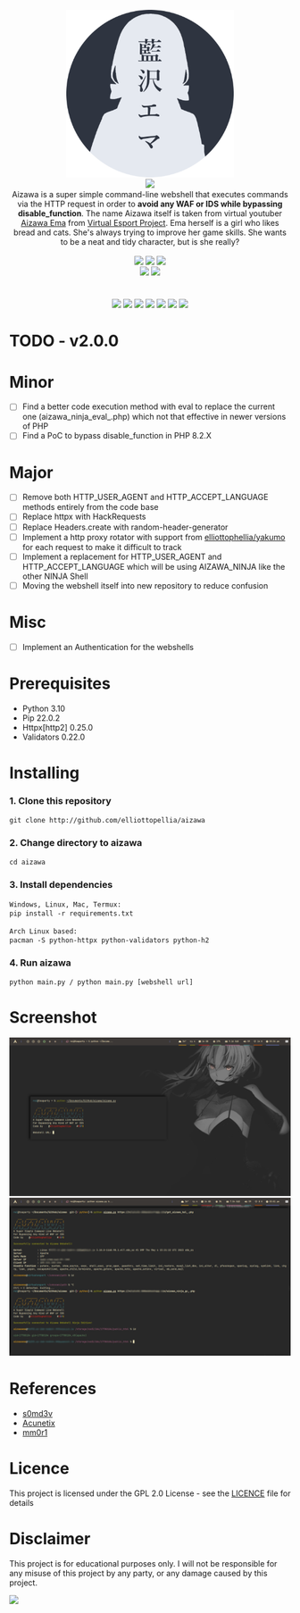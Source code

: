 <p align='center'>
<img src='./images/aizawa.png' width='300'/><br/><img src="https://img.shields.io/badge/AIZAWA%20BYPASS%20WEBSHELL-2e3440?style=for-the-badge"/><br/>
Aizawa is a super simple command-line webshell that executes commands via the HTTP request in order to <b>avoid any WAF or IDS while bypassing disable_function</b>. The name Aizawa itself is taken from virtual youtuber <a href="https://www.youtube.com/channel/UCPkKpOHxEDcwmUAnRpIu-Ng">Aizawa Ema</a> from <a href="https://vspo.jp/">Virtual Esport Project</a>. Ema herself is a girl who likes bread and cats. She's always trying to improve her game skills. She wants to be a neat and tidy character, but is she really?<br/><br/><img src="https://img.shields.io/badge/PYTHON-3.10-bf616a?style=flat-square"/> <img src="https://img.shields.io/badge/LICENE-GPL2.0-ebcb8b?style=flat-square"/> <img src="https://img.shields.io/badge/VERSION-1.4.1-a3be8c?style=flat-square"/><br/><a href="https://www.paypal.com/paypalme/elliottophellia"><img src="https://img.shields.io/badge/BUY%20ME%20A%20COFFEE-79B8CA?style=for-the-badge&logo=paypal&logoColor=white"/></a> <a href="https://saweria.co/elliottophellia"><img src="https://img.shields.io/badge/TRAKTIR%20SAYA%20KOPI-FAC76C?style=for-the-badge&logo=BuyMeACoffee&logoColor=black"/></a>
</p>
<h1></h1>
<p align='center'>
<a href="#Changelogs"><img src="https://img.shields.io/badge/CHANGELOGS-2e3440?style=for-the-badge"/></a> <a href="#Prerequisites"><img src="https://img.shields.io/badge/PREREQUISITES-2e3440?style=for-the-badge"/></a> <a href="#Installing"><img src="https://img.shields.io/badge/INSTALLING-2e3440?style=for-the-badge"/></a> <a href="#Screenshot"><img src="https://img.shields.io/badge/SCREENSHOT-2e3440?style=for-the-badge"/></a> <a href="#References"><img src="https://img.shields.io/badge/REFERENCES-2e3440?style=for-the-badge"/></a> <a href="#Licence"><img src="https://img.shields.io/badge/LICENCE-2e3440?style=for-the-badge"/></a> <a href="#Disclaimer"><img src="https://img.shields.io/badge/DISCLAIMER-2e3440?style=for-the-badge"/></a>
</p>
<h1></h1>

# TODO - v2.0.0

# Minor
- [ ] Find a better code execution method with eval to replace the current one (aizawa_ninja_eval_.php) which not that effective in newer versions of PHP
- [ ] Find a PoC to bypass disable_function in PHP 8.2.X 

# Major
- [ ] Remove both HTTP_USER_AGENT and HTTP_ACCEPT_LANGUAGE methods entirely from the code base
- [ ] Replace httpx with HackRequests
- [ ] Replace Headers.create with random-header-generator
- [ ] Implement a http proxy rotator with support from [elliottophellia/yakumo](https://github.com/elliottophellia/yakumo) for each request to make it difficult to track
- [ ] Implement a replacement for HTTP_USER_AGENT and HTTP_ACCEPT_LANGUAGE which will be using AIZAWA_NINJA like the other NINJA Shell
- [ ] Moving the webshell itself into new repository to reduce confusion

# Misc
- [ ] Implement an Authentication for the webshells

# Prerequisites

- Python 3.10
- Pip 22.0.2 
- Httpx[http2] 0.25.0
- Validators 0.22.0

# Installing

### 1. Clone this repository
```
git clone http://github.com/elliottopellia/aizawa
```
### 2. Change directory to aizawa
```
cd aizawa
```
### 3. Install dependencies
```
Windows, Linux, Mac, Termux:
pip install -r requirements.txt

Arch Linux based:
pacman -S python-httpx python-validators python-h2
```
### 4. Run aizawa
```
python main.py / python main.py [webshell url]
```

# Screenshot

![1](./images/ss1.png)
![2](./images/ss2.png)

# References

- [s0md3v](https://github.com/s0md3v/nano)
- [Acunetix](https://bit.ly/AcunetiX)
- [mm0r1](https://github.com/mm0r1/exploits)

# Licence

This project is licensed under the GPL 2.0 License - see the [LICENCE](https://github.com/elliottophellia/aizawa/blob/main/LICENSE) file for details

# Disclaimer

This project is for educational purposes only. I will not be responsible for any misuse of this project by any party, or any damage caused by this project.

[<img src="https://api.gitsponsors.com/api/badge/img?id=574290720" height="20">](https://api.gitsponsors.com/api/badge/link?p=KFYbutSs0pvM3IDfCOxUy/k3GP0oy6rjbvn0jbTQXtJFoK301ViM2T8gDX7u8jufoUS2dProxfv9X49YMFEy1OlylREWQfiN5iRVgzC9t/EXFH2xObRnKkc15nef0PfCVZgaGNqlO9c4XS0z7kRUgj5JfTO5xlhj7JIpdcOWlDw=)
